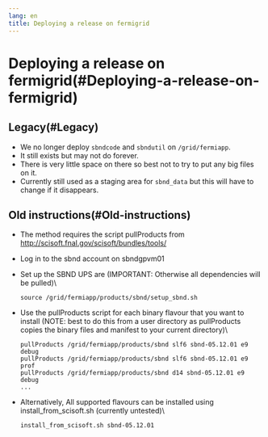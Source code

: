 ```yaml
---
lang: en
title: Deploying a release on fermigrid
---
```




Deploying a release on fermigrid(#Deploying-a-release-on-fermigrid)
====================================================================================



Legacy(#Legacy)
--------------------------------

-   We no longer deploy `sbndcode` and `sbndutil` on `/grid/fermiapp`.
-   It still exists but may not do forever.
-   There is very little space on there so best not to try to put any
    big files on it.
-   Currently still used as a staging area for `sbnd_data` but this will
    have to change if it disappears.



Old instructions(#Old-instructions)
----------------------------------------------------

-   The method requires the script pullProducts from
    <http://scisoft.fnal.gov/scisoft/bundles/tools/>

-   Log in to the sbnd account on sbndgpvm01

-   Set up the SBND UPS are (IMPORTANT: Otherwise all dependencies will
    be pulled)\

        source /grid/fermiapp/products/sbnd/setup_sbnd.sh

-   Use the pullProducts script for each binary flavour that you want to
    install (NOTE: best to do this from a user directory as pullProducts
    copies the binary files and manifest to your current directory)\

        pullProducts /grid/fermiapp/products/sbnd slf6 sbnd-05.12.01 e9 debug
        pullProducts /grid/fermiapp/products/sbnd slf6 sbnd-05.12.01 e9 prof
        pullProducts /grid/fermiapp/products/sbnd d14 sbnd-05.12.01 e9 debug
        ...

-   Alternatively, All supported flavours can be installed using
    install\_from\_scisoft.sh (currently untested)\

        install_from_scisoft.sh sbnd-05.12.01
